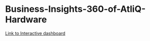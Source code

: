# Business-Insights-360-of-AtliQ-Hardware 

[Link to Interactive dashboard]([https://app.powerbi.com/groups/me/reports/3dcaa98d-277b-4c55-a1fa-76a6e9fb838a/ReportSectiond44fe68e9ba0d12155e4?experience=power-bi](https://app.powerbi.com/view?r=eyJrIjoiOTdiZTNlYWMtMjBmYy00MzJkLWIzYmUtY2I3NDkxZmE3NjI2IiwidCI6ImM2ZTU0OWIzLTVmNDUtNDAzMi1hYWU5LWQ0MjQ0ZGM1YjJjNCJ9))
